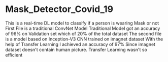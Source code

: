 # Mask_Detector_Covid_19
This is a real-time DL model to classify if a person is wearing Mask or not
First File is a traditional ConvNet Model
Traditional Model got an accuracy of 96% on Validation set which of 20% of the total dataset
The second file is a model based on Inception-V3 CNN trained on imagnet dataset
With the help of Transfer Learning I achieved an accuracy of 97%
Since imagnet dataset doesn't contain human picture. Transfer Learning wasn't so efficient
